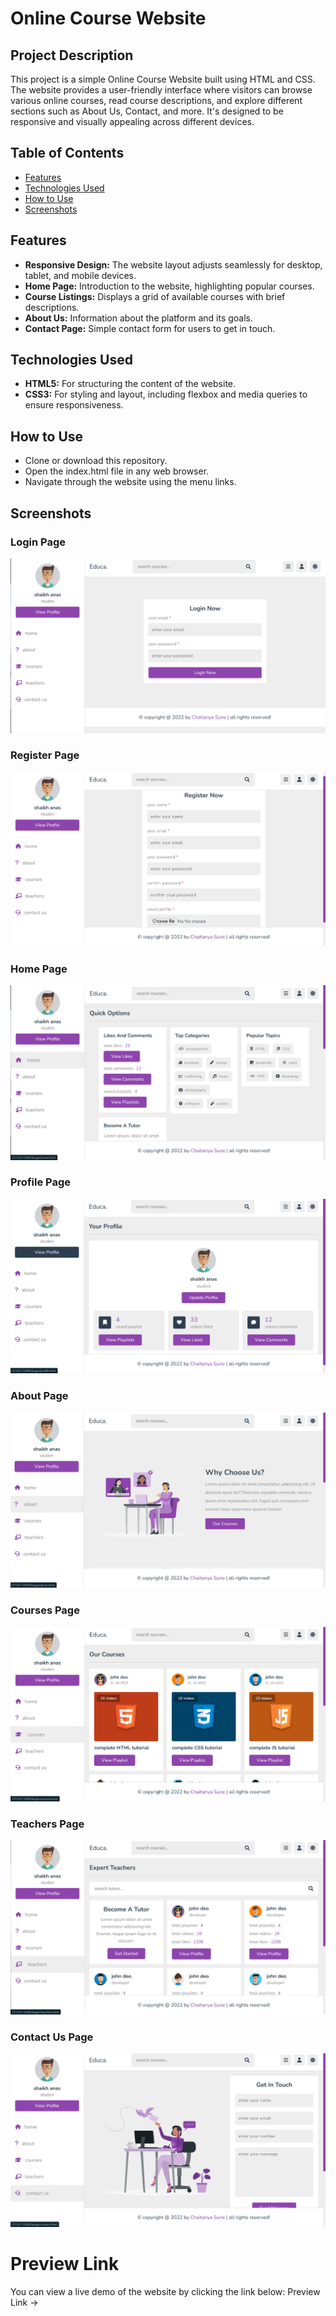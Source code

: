 # Online Course Website

## Project Description
This project is a simple Online Course Website built using HTML and CSS. The website provides a user-friendly interface where visitors can browse various online courses, read course descriptions, and explore different sections such as About Us, Contact, and more. It's designed to be responsive and visually appealing across different devices.

## Table of Contents
- [Features](#Features)
- [Technologies Used](#Technologies-Used)
- [How to Use](#How-to-Use)
- [Screenshots](#Screenshots)

## Features
- **Responsive Design:** The website layout adjusts seamlessly for desktop, tablet, and mobile devices.
- **Home Page:** Introduction to the website, highlighting popular courses.
- **Course Listings:** Displays a grid of available courses with brief descriptions.
- **About Us:** Information about the platform and its goals.
- **Contact Page:** Simple contact form for users to get in touch.

## Technologies Used
- **HTML5:** For structuring the content of the website.
- **CSS3:** For styling and layout, including flexbox and media queries to ensure responsiveness.

## How to Use
- Clone or download this repository.
- Open the index.html file in any web browser.
- Navigate through the website using the menu links.

## Screenshots
### Login Page
![Login Page](./Screenshots/Login.png)
### Register Page
![Register Page](./Screenshots/Register.png)
### Home Page
![Home Page](./Screenshots/Home.png)
### Profile Page
![Profile Page](./Screenshots/Profile.png)
### About Page
![About Page](./Screenshots/About%20Us.png)
### Courses Page
![Courses Page](./Screenshots/Courses.png)
### Teachers Page
![Teachers Page](./Screenshots/Teachers.png)
### Contact Us Page
![Contact Us Page](./Screenshots/Contact%20Us.png)

# Preview Link
You can view a live demo of the website by clicking the link below:
Preview Link ->

